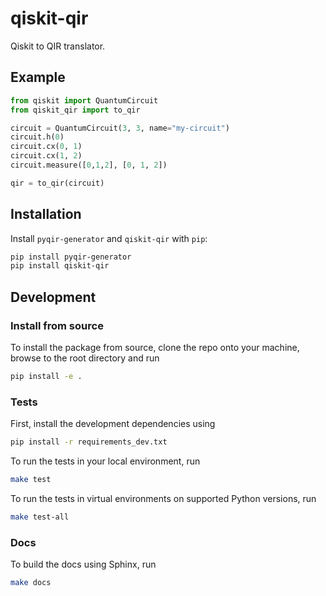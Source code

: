 # qiskit-qir

Qiskit to QIR translator.

## Example

```python
from qiskit import QuantumCircuit
from qiskit_qir import to_qir

circuit = QuantumCircuit(3, 3, name="my-circuit")
circuit.h(0)
circuit.cx(0, 1)
circuit.cx(1, 2)
circuit.measure([0,1,2], [0, 1, 2])

qir = to_qir(circuit)
```

## Installation

Install `pyqir-generator` and `qiskit-qir` with `pip`:

```bash
pip install pyqir-generator
pip install qiskit-qir
```

## Development

### Install from source

To install the package from source, clone the repo onto your machine, browse to the root directory and run

```bash
pip install -e .
```

### Tests

First, install the development dependencies using

```bash
pip install -r requirements_dev.txt
```

To run the tests in your local environment, run

```bash
make test
```

To run the tests in virtual environments on supported Python versions, run

```bash
make test-all
```

### Docs

To build the docs using Sphinx, run

```bash
make docs
```
